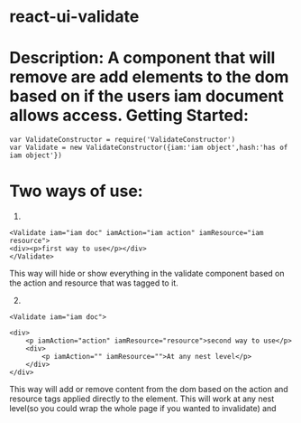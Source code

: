 react-ui-validate
====
Description: A component that will remove are add elements to the dom based on if the users iam document allows access.
Getting Started:
===
	var ValidateConstructor = require('ValidateConstructor')
	var Validate = new ValidateConstructor({iam:'iam object',hash:'has of iam object'})
Two ways of use:
=
1.

	<Validate iam="iam doc" iamAction="iam action" iamResource="iam resource">
	<div><p>first way to use</p></div>
	</Validate>
	
This way will hide or show everything in the validate component based on the action and resource that was tagged to it.

2.

	<Validate iam="iam doc">
	
	<div>
		<p iamAction="action" iamResource="resource">second way to use</p>
		<div>
			<p iamAction="" iamResource="">At any nest level</p>
		</div>
	</div>
	
This way will add or remove content from the dom based on the action and resource tags applied directly to the element. This will work at any nest level(so you could wrap the whole page if you wanted to invalidate)				and